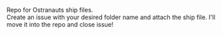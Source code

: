 Repo for Ostranauts ship files.  
Create an issue with your desired folder name and attach the ship file. I'll move it into the repo and close issue!
